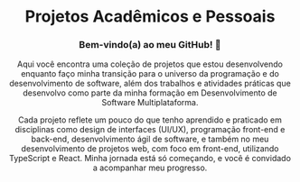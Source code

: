 <h1 align="center"> Projetos Acadêmicos e Pessoais </h1>
<h3 align="center"> Bem-vindo(a) ao meu GitHub! 👋 </h3>


<p align="center">
Aqui você encontra uma coleção de projetos que estou desenvolvendo enquanto faço minha transição para o universo da programação e do 
desenvolvimento de software, além dos trabalhos e atividades práticas que desenvolvo como parte da minha formação em Desenvolvimento de Software Multiplataforma.
</p>
<p align="center">
Cada projeto reflete um pouco do que tenho aprendido e praticado em disciplinas como design de interfaces (UI/UX), programação front-end e back-end, 
desenvolvimento ágil de software, e também no meu desenvolvimento de projetos web, com foco em front-end, utilizando TypeScript e React. Minha jornada está só 
começando, e você é convidado a acompanhar meu progresso.
</p>
